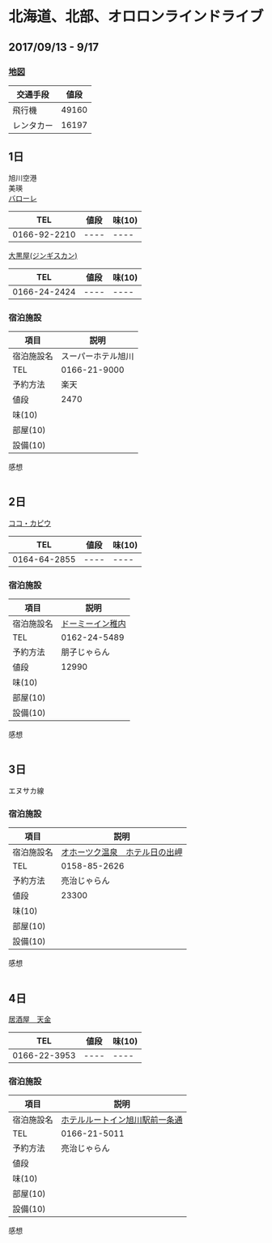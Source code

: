 # 北海道、北部、オロロンラインドライブ 
## 2017/09/13 - 9/17

### [地図](https://www.google.co.jp/maps/@44.4849954,142.3142146,8z/data=!3m1!4b1!4m2!6m1!1s1k0KnyJ2TG_dszu0rdEopexwc4mI?hl=ja&authuser=0)

|交通手段| 値段 |
| --- | --- |
| 飛行機 | 49160 |
| レンタカー | 16197 |

## 1日
旭川空港  
美瑛  
[バローレ](http://www.biei-valore.com/home.html)  

|  TEL  |  値段  |  味(10)  | 
| ---- | ---- | ---- |
| 0166-92-2210 | ---- | ---- |


[大黒屋(ジンギスカン)](http://www.daikoku-jgs.com/)

|  TEL  |  値段  |  味(10)  | 
| ---- | ---- | ---- |
| 0166-24-2424 | ---- | ---- |

### 宿泊施設
| 項目 | 説明 |
| ---- | --- |
| 宿泊施設名 | スーパーホテル旭川 | 
| TEL | 0166-21-9000 | 
| 予約方法 | 楽天 | 
| 値段 | 2470 | 
| 味(10) |  | 
| 部屋(10) |  | 
| 設備(10) |  | 
感想
```
```
## 2日
[ココ・カピウ](https://tabelog.com/hokkaido/A0109/A010905/1001654/)

|  TEL  |  値段  |  味(10)  | 
| ---- | ---- | ---- |
| 0164-64-2855 | ---- | ---- |

### 宿泊施設
| 項目 | 説明 |
| ---- | --- |
| 宿泊施設名 | [ドーミーイン稚内](http://www.hotespa.net/hotels/wakkanai/) | 
| TEL | 0162-24-5489 | 
| 予約方法 | 朋子じゃらん | 
| 値段 | 12990 | 
| 味(10) |  | 
| 部屋(10) |  | 
| 設備(10) |  | 
感想
```
```

## 3日
エヌサカ線

### 宿泊施設
| 項目 | 説明 |
| ---- | --- |
| 宿泊施設名 | [オホーツク温泉　ホテル日の出岬](http://hinodemisaki.com/) | 
| TEL | 0158-85-2626 | 
| 予約方法 | 亮治じゃらん| 
| 値段 | 23300| 
| 味(10) |  | 
| 部屋(10) |  | 
| 設備(10) |  | 
感想
```
```

## 4日

[居酒屋　天金](https://tabelog.com/hokkaido/A0104/A010401/1002688/)  

|  TEL  |  値段  |  味(10)  | 
| ---- | ---- | ---- |
| 0166-22-3953 | ---- | ---- |

### 宿泊施設
| 項目 | 説明 |
| ---- | --- |
| 宿泊施設名 | [ホテルルートイン旭川駅前一条通](http://www.route-inn.co.jp/search/hotel/index_hotel_id_507) | 
| TEL | 0166-21-5011 | 
| 予約方法 |亮治じゃらん | 
| 値段 | | 
| 味(10) |  | 
| 部屋(10) |  | 
| 設備(10) |  | 
感想
```
```
